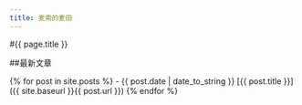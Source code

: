 ```yaml
---
title: 麦索的麦田
---
```



#{{ page.title }}

##最新文章


{% for post in site.posts %}
     - {{ post.date | date_to_string }} [{{ post.title }}]({{ site.baseurl }}{{ post.url }})
{% endfor %}

